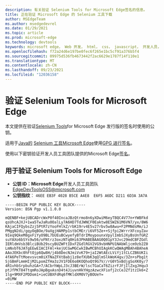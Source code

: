 ```yaml
---
description: 有关验证 Selenium Tools for Microsoft Edge签名的信息。
title: 正在验证 Microsoft Edge 的 Selenium 工具下载
author: MSEdgeTeam
ms.author: msedgedevrel
ms.date: 01/29/2021
ms.topic: article
ms.prod: microsoft-edge
ms.technology: devtools
keywords: microsoft edge， Web 开发， html， css， javascript， 开发人员， webdriver， selenium， 测试， 工具， 自动化， 测试
ms.openlocfilehash: f72a24d6e197be0fec6f265e1bc5cf91a376b5f4
ms.sourcegitcommit: 09975d536fb4673442f2ac6629e1787f14f110e1
ms.translationtype: MT
ms.contentlocale: zh-CN
ms.lasthandoff: 09/23/2021
ms.locfileid: "12036158"
---
```

# <a name="verify-downloads-of-selenium-tools-for-microsoft-edge"></a>验证 Selenium Tools for Microsoft Edge

本文提供在验证[Selenium Tools][GithubMicrosoftEdgeSeleniumToolsReleases]for Microsoft Edge 发行版的签名时使用的公钥。

适用于[Java的][MavernSearchArtifactComMicrosoftEdgeMsedgeSeleniumToolsJava] [Selenium 工具Microsoft Edge][GithubMicrosoftEdgeSeleniumToolsReleases]使用[GPG 进行签名][Gnupg]。

使用以下密钥验证开发人员工具团队提供的Microsoft Edge[签名][TwitterEdgeDevTools]。

## <a name="public-key-for-verifying-selenium-tools-for-microsoft-edge"></a>用于验证 Selenium Tools for Microsoft Edge

*   **公钥 ID：Microsoft Edge**开发人员工具团队[EdgeDevToolsOSS@microsoft.com](mailto:edgedevtoolsoss@microsoft.com)
*   **公钥指纹**： `46EE EB3F 4028 B5CE A4E8  E6F5 A6DC D211 6D3A 3A7A`

```output
-----BEGIN PGP PUBLIC KEY BLOCK-----
Version: BSN Pgp v1.1.0.0

mQENBF+kejUBCADrcWxP0f40IncaJBzQtrmo8n6yXDwiM6eyTBQC4V77n+YWBFkd
qsUhcAJXJ+1wa5TwJaRu0OalLy7A6HD7TdJWNCF0Eaktw8ESWZ61M6VN7/yx/8W6
KAjaCIFQybsZzj5PtR7zYooFHlkZ/rbK19rv4E5v27rbv5w8Awu+F2PMNdsMm/iJ
PMggN2di/gqyOqBOe/9aXgjHAMPp1stbCMEr/i6VF5Ze++Sjfpi2WrrrXFcoyZav
9Ieq9QkeM8gxFiYyO9BL7bUEuBCwyefyBTdrIMoypounxVpylImbSJXyBsUnfGRZ
suYAXo6bSYs9w56/oFNtrz3oxzNTq0Hi63PHABEBAAG0Q01pY3Jvc29mdCBFZGdl
IERldmVsb3BlciBUb29scyBUZWFtIDxFZGdlRGV2VG9vbHNPU1NAbWljcm9zb2Z0
LmNvbT6JATgEEwEIACIFAl+kejUCGwMGCwkIBwMCBhUIAgkKCwQWAgMBAh4BAheA
AAoJEKbc0hFtOjp6Qw8H/j4b8DecNJmiVvK79+jaI2WtAEcLViYj1tCLCZB6UKIi
4fA6PeTtMoevsvcm0iXTNaZFXtBabj1z8efXUbK3qQlmSlkWoK4gv/3Zn+sPbg1t
SjGBmFLmmHIjM2LpomZfHa3zJV1FDE6o8KOQhoQt9G7V//rG0Y5xBdjgSoXK0y/7
4R1vhbSrpbuhzGA+7/ACbrhWpLJ3cJ3BErW/lscTGaCaT6ZizrFJFjIlZxgJHqu3
ptJfPKT84TtqmRoJApBgxAsnD4t4JiuvnHkYHgzAzwcXFiofj2cCeJZf1tzIk6+Z
1lg+9MXF2PDDom1+ieCUBXFdRq6fMKldXM0V7yBOUeY=
=0iMW
-----END PGP PUBLIC KEY BLOCK-----
```

<!-- links -->

[GithubMicrosoftEdgeSeleniumToolsReleases]: https://github.com/microsoft/edge-selenium-tools/releases "microsoft/edge-selenium-tools |GitHub"

[Gnupg]: https://gnupg.org "|系统"

[MavernSearchArtifactComMicrosoftEdgeMsedgeSeleniumToolsJava]:https://search.maven.org/artifact/com.microsoft.edge/msedge-selenium-tools-java "com.microsoft.edge：msedge-selenium-tools-java |sonatype Maven 中央存储库搜索"

[TwitterEdgeDevTools]: https://twitter.com/edgedevtools "Microsoft Edge DevTools | Twitter"
